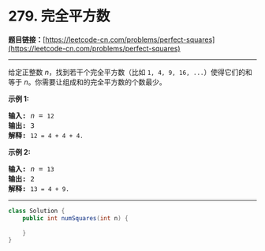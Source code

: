 # 279. 完全平方数

**题目链接：**[https://leetcode-cn.com/problems/perfect-squares](https://leetcode-cn.com/problems/perfect-squares)

---

<div class="content__1Y2H">
 <div class="notranslate">
  <p>给定正整数&nbsp;<em>n</em>，找到若干个完全平方数（比如&nbsp;<code>1, 4, 9, 16, ...</code>）使得它们的和等于<em> n</em>。你需要让组成和的完全平方数的个数最少。</p> 
  <p><strong>示例&nbsp;1:</strong></p> 
  <pre class="language-text"><strong>输入:</strong> <em>n</em> = <code>12</code>
<strong>输出:</strong> 3 
<strong>解释: </strong><code>12 = 4 + 4 + 4.</code></pre> 
  <p><strong>示例 2:</strong></p> 
  <pre class="language-text"><strong>输入:</strong> <em>n</em> = <code>13</code>
<strong>输出:</strong> 2
<strong>解释: </strong><code>13 = 4 + 9.</code></pre> 
 </div>
</div>

---

```java
class Solution {
    public int numSquares(int n) {
        
    }
}
```